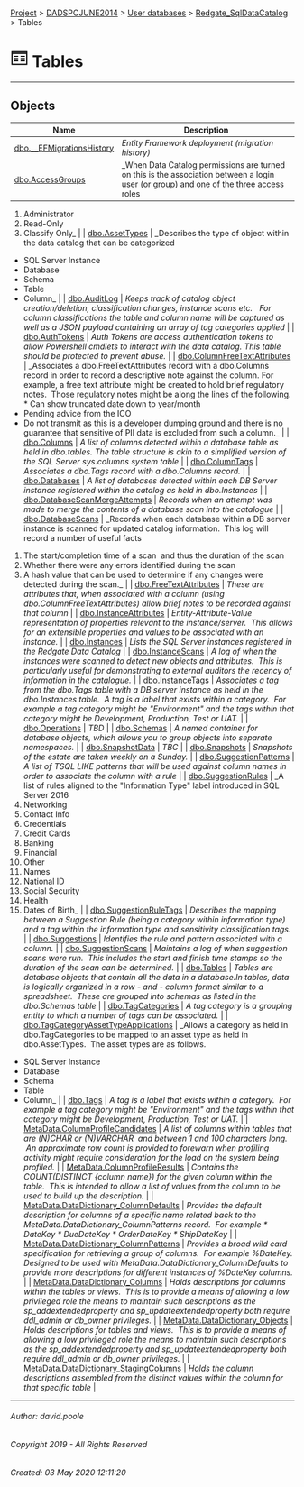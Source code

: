 #### 

[Project](../../../../readme.md) > [DADSPCJUNE2014](../../../readme.md) > [User databases](../../readme.md) > [Redgate_SqlDataCatalog](../readme.md) > Tables

# ![Tables](../../../../Images/Table32.png) Tables

---

## <a name="#objects"></a>Objects

| Name | Description |
|---|---|
| [dbo.__EFMigrationsHistory](__EFMigrationsHistory.md) | _Entity Framework deployment (migration history)_ |
| [dbo.AccessGroups](AccessGroups.md) | _When Data Catalog permissions are turned on this is the association between a login user (or group) and one of the three access roles
1. Administrator
2. Read-Only
3. Classify Only_ |
| [dbo.AssetTypes](AssetTypes.md) | _Describes the type of object within the data catalog that can be categorized
* SQL Server Instance
* Database
* Schema
* Table
* Column_ |
| [dbo.AuditLog](AuditLog.md) | _Keeps track of catalog object creation/deletion, classification changes, instance scans etc.  
For column classifications the table and column name will be captured as well as a JSON payload containing an array of tag categories applied_ |
| [dbo.AuthTokens](AuthTokens.md) | _Auth Tokens are access authentication tokens to allow Powershell cmdlets to interact with the data catalog.
This table should be protected to prevent abuse._ |
| [dbo.ColumnFreeTextAttributes](ColumnFreeTextAttributes.md) | _Associates a dbo.FreeTextAttributes record with a dbo.Columns record in order to record a descriptive note against the column.
For example, a free text attribute might be created to hold brief regulatory notes.  Those regulatory notes might be along the lines of the following.
* Can show truncated date down to year/month
* Pending advice from the ICO
* Do not transmit as this is a developer dumping ground and there is no guarantee that sensitive of PII data is excluded from such a column._ |
| [dbo.Columns](Columns.md) | _A list of columns detected within a database table as held in dbo.tables. The table structure is akin to a simplified version of the SQL Server sys.columns system table_ |
| [dbo.ColumnTags](ColumnTags.md) | _Associates a dbo.Tags record with a dbo.Columns record._ |
| [dbo.Databases](Databases.md) | _A list of databases detected within each DB Server instance registered within the catalog as held in dbo.Instances_ |
| [dbo.DatabaseScanMergeAttempts](DatabaseScanMergeAttempts.md) | _Records when an attempt was made to merge the contents of a database scan into the catalogue_ |
| [dbo.DatabaseScans](DatabaseScans.md) | _Records when each database within a DB server instance is scanned for updated catalog information.  This log will record a number of useful facts
1. The start/completion time of a scan  and thus the duration of the scan
2. Whether there were any errors identified during the scan
3. A hash value that can be used to determine if any changes were detected during the scan._ |
| [dbo.FreeTextAttributes](FreeTextAttributes.md) | _These are attributes that, when associated with a column (using dbo.ColumnFreeTextAttributes) allow brief notes to be recorded against that column_ |
| [dbo.InstanceAttributes](InstanceAttributes.md) | _Entity-Attribute-Value representation of properties relevant to the instance/server.  This allows for an extensible properties and values to be associated with an instance._ |
| [dbo.Instances](Instances.md) | _Lists the SQL Server instances registered in the Redgate Data Catalog_ |
| [dbo.InstanceScans](InstanceScans.md) | _A log of when the instances were scanned to detect new objects and attributes.  This is particularly useful for demonstrating to external auditors the recency of information in the catalogue._ |
| [dbo.InstanceTags](InstanceTags.md) | _Associates a tag from the dbo.Tags table with a DB server instance as held in the dbo.Instances table.  A tag is a label that exists within a category.  For example a tag category might be "Environment" and the tags within that category might be Development, Production, Test or UAT._ |
| [dbo.Operations](Operations.md) | _TBD_ |
| [dbo.Schemas](Schemas.md) | _A named container for database objects, which allows you to group objects into separate namespaces._ |
| [dbo.SnapshotData](SnapshotData.md) | _TBC_ |
| [dbo.Snapshots](Snapshots.md) | _Snapshots of the estate are taken weekly on a Sunday._ |
| [dbo.SuggestionPatterns](SuggestionPatterns.md) | _A list of TSQL LIKE patterns that will be used against column names in order to associate the column with a rule_ |
| [dbo.SuggestionRules](SuggestionRules.md) | _A list of rules aligned to the "Information Type" label introduced in SQL Server 2016
1. Networking
2. Contact Info
3. Credentials
4. Credit Cards
5. Banking
6. Financial
7. Other
8. Names
9. National ID
10. Social Security
11. Health
12. Dates of Birth_ |
| [dbo.SuggestionRuleTags](SuggestionRuleTags.md) | _Describes the mapping between a Suggestion Rule (being a category within information type) and a tag within the information type and sensitivity classification tags._ |
| [dbo.Suggestions](Suggestions.md) | _Identifies the rule and pattern associated with a column._ |
| [dbo.SuggestionScans](SuggestionScans.md) | _Maintains a log of when suggestion scans were run.  This includes the start and finish time stamps so the duration of the scan can be determined._ |
| [dbo.Tables](Tables_0000.md) | _Tables are database objects that contain all the data in a database.In tables, data is logically organized in a row - and - column format similar to a spreadsheet.  These are grouped into schemas as listed in the dbo.Schemas table_ |
| [dbo.TagCategories](TagCategories.md) | _A tag category is a grouping entity to which a number of tags can be associated._ |
| [dbo.TagCategoryAssetTypeApplications](TagCategoryAssetTypeApplications.md) | _Allows a category as held in dbo.TagCategories to be mapped to an asset type as held in dbo.AssetTypes.  The asset types are as follows.
* SQL Server Instance
* Database
* Schema
* Table
* Column_ |
| [dbo.Tags](Tags.md) | _A tag is a label that exists within a category.  For example a tag category might be "Environment" and the tags within that category might be Development, Production, Test or UAT._ |
| [MetaData.ColumnProfileCandidates](ColumnProfileCandidates.md) | _A list of columns within tables that are (N)CHAR or (N)VARCHAR  and between 1 and 100 characters long.  An approximate row count is provided to forewarn when profiling activity might require consideration for the load on the system being profiled._ |
| [MetaData.ColumnProfileResults](ColumnProfileResults.md) | _Contains the COUNT(DISTINCT {column name}) for the given column within the table.  This is intended to allow a list of values from the column to be used to build up the description._ |
| [MetaData.DataDictionary_ColumnDefaults](DataDictionary_ColumnDefaults.md) | _Provides the default description for columns of a specific name related back to the MetaData.DataDictionary_ColumnPatterns record.  For example
		* DateKey
		* DueDateKey
		* OrderDateKey
		* ShipDateKey_ |
| [MetaData.DataDictionary_ColumnPatterns](DataDictionary_ColumnPatterns.md) | _Provides a broad wild card specification for retrieving a group of columns.  For example %DateKey.
		Designed to be used with MetaData.DataDictionary_ColumnDefaults to provide more descriptions for different instances of %DateKey columns._ |
| [MetaData.DataDictionary_Columns](DataDictionary_Columns.md) | _Holds descriptions for columns within the tables or views.  This is to provide a means of allowing a low privileged role the means to maintain such descriptions as the sp_addextendedproperty and sp_updateextendedproperty both require ddl_admin or db_owner privileges._ |
| [MetaData.DataDictionary_Objects](DataDictionary_Objects.md) | _Holds descriptions for tables and views.  This is to provide a means of allowing a low privileged role the means to maintain such descriptions as the sp_addextendedproperty and sp_updateextendedproperty both require ddl_admin or db_owner privileges._ |
| [MetaData.DataDictionary_StagingColumns](DataDictionary_StagingColumns.md) | _Holds the column descriptions assembled from the distinct values within the column for that specific table_ |


---

###### Author:  david.poole

###### Copyright 2019 - All Rights Reserved

###### Created: 03 May 2020 12:11:20

